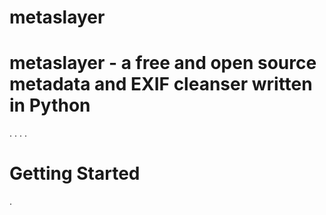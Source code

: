 # metaslayer
# metaslayer - a free and open source metadata and EXIF cleanser written in Python
.
.
.
.
# Getting Started
.
